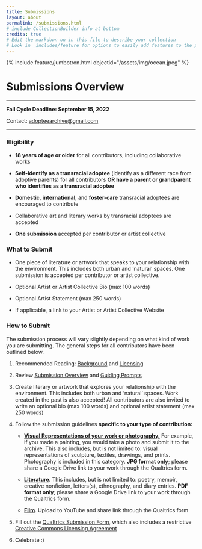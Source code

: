 ```yaml
---
title: Submissions
layout: about
permalink: /submissions.html
# include CollectionBuilder info at bottom
credits: true
# Edit the markdown on in this file to describe your collection
# Look in _includes/feature for options to easily add features to the page
--- 
```


{% include feature/jumbotron.html objectid="/assets/img/ocean.jpeg" %}

# Submissions Overview

---
**Fall Cycle Deadline: September 15, 2022**

Contact: [adopteearchive@gmail.com](mailto:adopteearchive@gmail.com)

---

### Eligibility

- **18 years of age or older** for all contributors, including collaborative works

- **Self-identify as a transracial adoptee** (identify as a different race from adoptive parents) for all contributors **OR have a parent or grandparent who identifies as a transracial adoptee**

- **Domestic**, **international**, and **foster-care** transracial adoptees are encouraged to contribute 

- Collaborative art and literary works by transracial adoptees are accepted

- **One submission** accepted per contributor or artist collective


### What to Submit

- One piece of literature or artwork that speaks to your relationship with the environment. This includes both urban and ‘natural’ spaces. One submission is accepted per contributor or artist collective.

- Optional Artist or Artist Collective Bio (max 100 words)

- Optional Artist Statement (max 250 words)

- If applicable, a link to your Artist or Artist Collective Website

### How to Submit
The submission process will vary slightly depending on what kind of work you are submitting. The general steps for all contributors have been outlined below.

1. Recommended Reading: [Background](https://hgershone01.github.io/adopteearchive/background.html) and [Licensing](https://hgershone01.github.io/adopteearchive/licensing.html)

2. Review [Submission Overview](https://hgershone01.github.io/adopteearchive/submissions.html) and [Guiding Prompts](https://hgershone01.github.io/adopteearchive/prompts.html)

3. Create literary or artwork that explores your relationship with the environment. This includes both urban and ‘natural’ spaces. Work created in the past is also accepted! All contributors are also invited to write an optional bio (max 100 words) and optional artist statement (max 250 words) 

4. Follow the submission guidelines **specific to your type of contribution:**

    - **[Visual Representations of your work or photography.](https://hgershone01.github.io/adopteearchive/visualrepresentations.html)** For example, if you made a painting, you would take a photo and submit it to the archive. This also includes, but is not limited to: visual representations of sculpture, textiles, drawings, and prints. Photography is included in this category. **JPG format only**; please share a Google Drive link to your work through the Qualtrics form. 

    - **[Literature](https://hgershone01.github.io/adopteearchive/literature.html)**. This includes, but is not limited to: poetry, memoir, creative nonfiction, letters(s), ethnography, and diary entries. **PDF format only**; please share a Google Drive link to your work through the Qualtrics form. 

    - **[Film](https://hgershone01.github.io/adopteearchive/film.html)**. Upload to YouTube and share link through the Qualtrics form<br>
5. Fill out the [Qualtrics Submission Form](https://oregon.qualtrics.com/jfe/form/SV_4IQjZe58IHrIpZc), which also includes a restrictive [Creative Commons Licensing Agreement](https://hgershone01.github.io/adopteearchive/licensing.html)

6. Celebrate :)

 <p>&nbsp;</p>